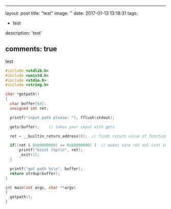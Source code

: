
---
layout: post
title:  "test"
image: ''
date:   2017-01-13 13:18:31
tags: 
- test

description: 'test'

comments: true
---

test
```c
#include <stdlib.h>
#include <unistd.h>
#include <stdio.h>
#include <string.h>

char *getpath()
{
  char buffer[64];
  unsigned int ret;

  printf("input path please: "); fflush(stdout);

  gets(buffer);    // takes your input with gets

  ret = __builtin_return_address(0);  // finds return value of function

  if((ret & 0xb0000000) == 0xb0000000) {  // makes sure ret val isnt in this range
      printf("bzzzt (%p)\n", ret);
      _exit(1);
  }

  printf("got path %s\n", buffer);
  return strdup(buffer);
}

int main(int argc, char **argv)
{
  getpath();
}
```